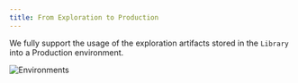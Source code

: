 ```yaml
---
title: From Exploration to Production
---
```


We fully support the usage of the exploration artifacts stored in the `Library` into a Production environment.

![Environments](/images/datalayer/environments.svg "Environments")
